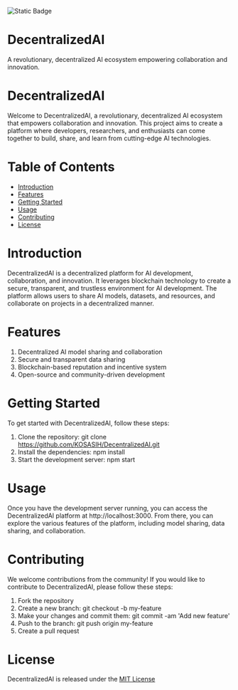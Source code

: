 ![Static Badge](https://img.shields.io/badge/High-Tech-green)


# DecentralizedAI
A revolutionary, decentralized AI ecosystem empowering collaboration and innovation.

# DecentralizedAI

Welcome to DecentralizedAI, a revolutionary, decentralized AI ecosystem that empowers collaboration and innovation. This project aims to create a platform where developers, researchers, and enthusiasts can come together to build, share, and learn from cutting-edge AI technologies.

# Table of Contents

- [Introduction](#introduction) 
- [Features](#features) 
- [Getting Started](#getting-started) 
- [Usage](#usage) 
- [Contributing](#contributing) 
- [License](#license) 

# Introduction

DecentralizedAI is a decentralized platform for AI development, collaboration, and innovation. It leverages blockchain technology to create a secure, transparent, and trustless environment for AI development. The platform allows users to share AI models, datasets, and resources, and collaborate on projects in a decentralized manner.

# Features

1. Decentralized AI model sharing and collaboration
2. Secure and transparent data sharing
3. Blockchain-based reputation and incentive system
4. Open-source and community-driven development

# Getting Started

To get started with DecentralizedAI, follow these steps:

1. Clone the repository: git clone https://github.com/KOSASIH/DecentralizedAI.git
2. Install the dependencies: npm install
3. Start the development server: npm start

# Usage

Once you have the development server running, you can access the DecentralizedAI platform at http://localhost:3000. From there, you can explore the various features of the platform, including model sharing, data sharing, and collaboration.

# Contributing

We welcome contributions from the community! If you would like to contribute to DecentralizedAI, please follow these steps:

1. Fork the repository
2. Create a new branch: git checkout -b my-feature
3. Make your changes and commit them: git commit -am 'Add new feature'
4. Push to the branch: git push origin my-feature
5. Create a pull request

# License

DecentralizedAI is released under the [MIT License](LICENSE.md) 
